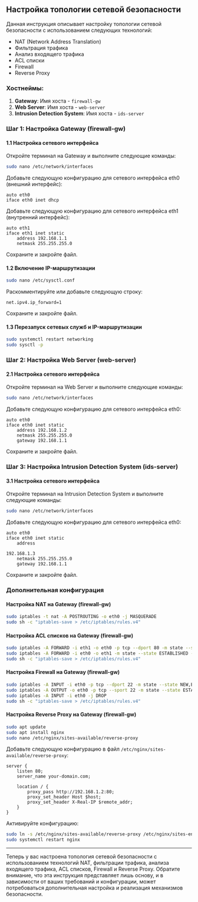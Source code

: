 ## Настройка топологии сетевой безопасности

Данная инструкция описывает настройку топологии сетевой безопасности с использованием следующих технологий:

- NAT (Network Address Translation)
- Фильтрация трафика
- Анализ входящего трафика
- ACL списки
- Firewall
- Reverse Proxy

### Хостнеймы:

1. **Gateway**: Имя хоста - `firewall-gw`
2. **Web Server**: Имя хоста - `web-server`
3. **Intrusion Detection System**: Имя хоста - `ids-server`

### Шаг 1: Настройка Gateway (firewall-gw)

#### 1.1 Настройка сетевого интерфейса

Откройте терминал на Gateway и выполните следующие команды:

```bash
sudo nano /etc/network/interfaces
```

Добавьте следующую конфигурацию для сетевого интерфейса eth0 (внешний интерфейс):

```plaintext
auto eth0
iface eth0 inet dhcp
```

Добавьте следующую конфигурацию для сетевого интерфейса eth1 (внутренний интерфейс):

```plaintext
auto eth1
iface eth1 inet static
    address 192.168.1.1
    netmask 255.255.255.0
```

Сохраните и закройте файл.

#### 1.2 Включение IP-маршрутизации

```bash
sudo nano /etc/sysctl.conf
```

Раскомментируйте или добавьте следующую строку:

```plaintext
net.ipv4.ip_forward=1
```

Сохраните и закройте файл.

#### 1.3 Перезапуск сетевых служб и IP-маршрутизации

```bash
sudo systemctl restart networking
sudo sysctl -p
```

### Шаг 2: Настройка Web Server (web-server)

#### 2.1 Настройка сетевого интерфейса

Откройте терминал на Web Server и выполните следующие команды:

```bash
sudo nano /etc/network/interfaces
```

Добавьте следующую конфигурацию для сетевого интерфейса eth0:

```plaintext
auto eth0
iface eth0 inet static
    address 192.168.1.2
    netmask 255.255.255.0
    gateway 192.168.1.1
```

Сохраните и закройте файл.

### Шаг 3: Настройка Intrusion Detection System (ids-server)

#### 3.1 Настройка сетевого интерфейса

Откройте терминал на Intrusion Detection System и выполните следующие команды:

```bash
sudo nano /etc/network/interfaces
```

Добавьте следующую конфигурацию для сетевого интерфейса eth0:

```plaintext
auto eth0
iface eth0 inet static
    address 

192.168.1.3
    netmask 255.255.255.0
    gateway 192.168.1.1
```

Сохраните и закройте файл.

### Дополнительная конфигурация

#### Настройка NAT на Gateway (firewall-gw)

```bash
sudo iptables -t nat -A POSTROUTING -o eth0 -j MASQUERADE
sudo sh -c "iptables-save > /etc/iptables/rules.v4"
```

#### Настройка ACL списков на Gateway (firewall-gw)

```bash
sudo iptables -A FORWARD -i eth1 -o eth0 -p tcp --dport 80 -m state --state NEW,ESTABLISHED -j ACCEPT
sudo iptables -A FORWARD -i eth0 -o eth1 -m state --state ESTABLISHED -j ACCEPT
sudo sh -c "iptables-save > /etc/iptables/rules.v4"
```

#### Настройка Firewall на Gateway (firewall-gw)

```bash
sudo iptables -A INPUT -i eth0 -p tcp --dport 22 -m state --state NEW,ESTABLISHED -j ACCEPT
sudo iptables -A OUTPUT -o eth0 -p tcp --sport 22 -m state --state ESTABLISHED -j ACCEPT
sudo iptables -A INPUT -i eth0 -j DROP
sudo sh -c "iptables-save > /etc/iptables/rules.v4"
```

#### Настройка Reverse Proxy на Gateway (firewall-gw)

```bash
sudo apt update
sudo apt install nginx
sudo nano /etc/nginx/sites-available/reverse-proxy
```

Добавьте следующую конфигурацию в файл `/etc/nginx/sites-available/reverse-proxy`:

```plaintext
server {
    listen 80;
    server_name your-domain.com;

    location / {
        proxy_pass http://192.168.1.2:80;
        proxy_set_header Host $host;
        proxy_set_header X-Real-IP $remote_addr;
    }
}
```

Активируйте конфигурацию:

```bash
sudo ln -s /etc/nginx/sites-available/reverse-proxy /etc/nginx/sites-enabled/
sudo systemctl restart nginx
```

---

Теперь у вас настроена топология сетевой безопасности с использованием технологий NAT, фильтрации трафика, анализа входящего трафика, ACL списков, Firewall и Reverse Proxy. Обратите внимание, что эта инструкция представляет лишь основу, и в зависимости от ваших требований и конфигурации, может потребоваться дополнительная настройка и реализация механизмов безопасности.
